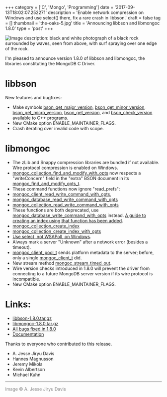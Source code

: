 +++
category = ['C', 'Mongo', 'Programming']
date = '2017-09-13T18:02:07.252271'
description = 'Enable network compression on Windows and use select() there, fix a rare crash in libbson.'
draft = false
tag = []
thumbnail = 'the-oaks-5.jpg'
title = 'Announcing libbson and libmongoc 1.8.0'
type = 'post'
+++

![Image description: black and white photograph of a black rock surrounded by waves, seen from above, with surf spraying over one edge of the rock.](the-oaks-5.jpg)

I'm pleased to announce version 1.8.0 of libbson and libmongoc,
the libraries constituting the MongoDB C Driver.

# **libbson**

New features and bugfixes:

* Make symbols [bson_get_major_version](http://mongoc.org/libbson/current/bson_get_major_version.html), [bson_get_minor_version](http://mongoc.org/libbson/current/bson_get_minor_version.html),
[bson_get_micro_version](http://mongoc.org/libbson/current/bson_get_micro_version.html), [bson_get_version](http://mongoc.org/libbson/current/bson_get_version.html), and [bson_check_version](http://mongoc.org/libbson/current/bson_check_version.html) available
to C++ programs.
* New CMake option ENABLE_MAINTAINER_FLAGS.
* Crash iterating over invalid code with scope.

# **libmongoc**

* The zLib and Snappy compression libraries are bundled if not available.
Wire protocol compression is enabled on Windows.
* [mongoc_collection_find_and_modify_with_opts](http://mongoc.org/libmongoc/current/mongoc_collection_find_and_modify_with_opts.html) now respects a "writeConcern"
field in the "extra" BSON document in its [mongoc_find_and_modify_opts_t](http://mongoc.org/libmongoc/current/mongoc_find_and_modify_opts_t.html).
* These command functions now ignore "read_prefs":
* [mongoc_client_read_write_command_with_opts](http://mongoc.org/libmongoc/current/mongoc_client_read_write_command_with_opts.html),
* [mongoc_database_read_write_command_with_opts](http://mongoc.org/libmongoc/current/mongoc_database_read_write_command_with_opts.html)
* [mongoc_collection_read_write_command_with_opts](http://mongoc.org/libmongoc/current/mongoc_collection_read_write_command_with_opts.html)
* These functions are both deprecated, use [mongoc_database_write_command_with_opts](http://mongoc.org/libmongoc/current/mongoc_database_write_command_with_opts.html) instead. [A guide to creating an index using that function has been added](http://mongoc.org/libmongoc/current/create-indexes.html).
* [mongoc_collection_create_index](http://mongoc.org/libmongoc/current/mongoc_collection_create_index.html)
* [mongoc_collection_create_index_with_opts](http://mongoc.org/libmongoc/current/mongoc_collection_create_index_with_opts.html)
* [Use select, not WSAPoll, on Windows](https://daniel.haxx.se/blog/2012/10/10/wsapoll-is-broken/).
* Always mark a server "Unknown" after a network error (besides a timeout).
* [mongoc_client_pool_t](http://mongoc.org/libmongoc/current/mongoc_client_pool_t.html) sends platform metadata to the server; before, only a
single [mongoc_client_t](http://mongoc.org/libmongoc/current/mongoc_client_t.html) did.
* New stream method [mongoc_stream_timed_out](http://mongoc.org/libmongoc/current/mongoc_stream_timed_out.html).
* Wire version checks introduced in 1.8.0 will prevent the driver from
connecting to a future MongoDB server version if its wire protocol is
incompatible.
* New CMake option ENABLE_MAINTAINER_FLAGS.

# **Links:**

* [libbson-1.8.0.tar.gz](https://github.com/mongodb/libbson/releases/download/1.8.0/libbson-1.8.0.tar.gz)
* [libmongoc-1.8.0.tar.gz](https://github.com/mongodb/mongo-c-driver/releases/download/1.8.0/mongo-c-driver-1.8.0.tar.gz)
* [All bugs fixed in 1.8.0](https://jira.mongodb.org/issues/?jql=project%3D%22C%20Driver%22%20and%20fixVersion%3D%221.8.0%22)
* [Documentation](http://mongoc.org/)


Thanks to everyone who contributed to this release.

<ul><li>A. Jesse Jiryu Davis<li>Hannes Magnusson<li>Jeremy Mikola<li>Kevin Albertson<li>Michael Kuhn</ul>

***

<span style="color: gray">Image &copy; A. Jesse Jiryu Davis</span>
